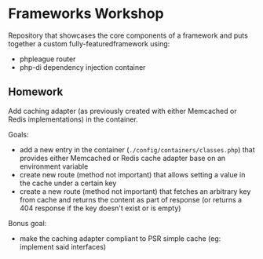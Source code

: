 # Frameworks Workshop #

Repository that showcases the core components of a framework and puts together a custom fully-featuredframework using:

* phpleague router
* php-di dependency injection container

## Homework ##

Add caching adapter (as previously created with either Memcached or Redis implementations) in the container.

Goals:

* add a new entry in the container (`./config/containers/classes.php`) that provides either Memcached or Redis cache adapter base on an environment variable
* create new route (method not important) that allows setting a value in the cache under a certain key
* create a new route (method not important) that fetches an arbitrary key from cache and returns the content as part of response (or returns a 404 response if the key doesn't exist or is empty)

Bonus goal:

* make the caching adapter compliant to PSR simple cache (eg: implement said interfaces)

